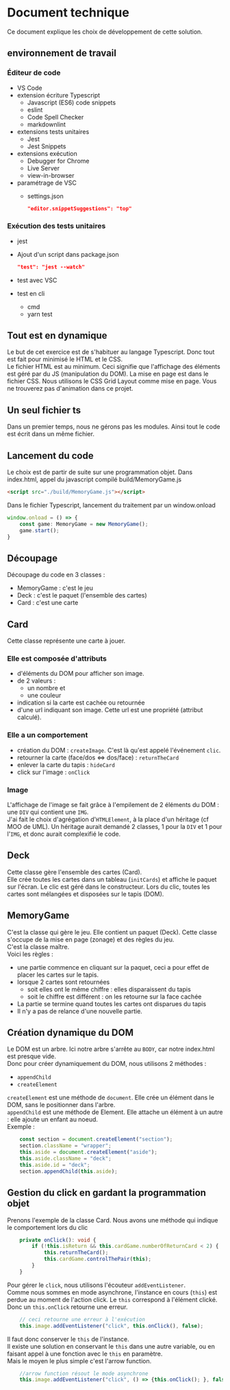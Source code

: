 # Document technique

Ce document explique les choix de développement de cette solution.

## environnement de travail

### Éditeur de code

* VS Code
* extension écriture Typescript
  * Javascript (ES6) code snippets
  * eslint
  * Code Spell Checker
  * markdownlint
* extensions tests unitaires
  * Jest
  * Jest Snippets
* extensions exécution
  * Debugger for Chrome
  * Live Server
  * view-in-browser
* paramétrage de VSC
  * settings.json
  
    ```json
    "editor.snippetSuggestions": "top"
    ```

### Exécution des tests unitaires

* jest
* Ajout d'un script dans package.json

    ```json
    "test": "jest --watch"
    ```

* test avec VSC
* test en cli
  * cmd
  * yarn test

## Tout est en dynamique

Le but de cet exercice est de s'habituer au langage Typescript. Donc tout est fait pour minimisé le HTML et le CSS.  
Le fichier HTML est au minimum. Ceci signifie que l'affichage des éléments est géré par du JS (manipulation du DOM).
La mise en page est dans le fichier CSS. Nous utilisons le CSS Grid Layout comme mise en page. Vous ne trouverez pas d'animation dans ce projet.

## Un seul fichier ts

Dans un premier temps, nous ne gérons pas les modules. Ainsi tout le code est écrit dans un même fichier.

## Lancement du code

Le choix est de partir de suite sur une programmation objet.
Dans index.html, appel du javascript compilé build/MemoryGame.js

```html
<script src="./build/MemoryGame.js"></script>
```  

Dans le fichier Typescript, lancement du traitement par un window.onload

```Typescript
window.onload = () => {
    const game: MemoryGame = new MemoryGame();
    game.start();
}
```

## Découpage

Découpage du code en 3 classes :

* MemoryGame : c'est le jeu
* Deck : c'est le paquet (l'ensemble des cartes)
* Card : c'est une carte

## Card

Cette classe représente une carte à jouer.

### Elle est composée d'attributs

* d'éléments du DOM pour afficher son image.
* de 2 valeurs :
  * un nombre et
  * une couleur
* indication si la carte est cachée ou retournée
* d'une url indiquant son image. Cette url est une propriété (attribut calculé).  

### Elle a un comportement

* création du DOM : `createImage`. C'est là qu'est appelé l'événement `clic`.
* retourner la carte (face/dos <=> dos/face) : `returnTheCard`
* enlever la carte du tapis : `hideCard`
* click sur l'image : `onClick`

### Image

L'affichage de l'image se fait grâce à l'empilement de 2 éléments du DOM : une `DIV` qui contient une `IMG`.  
J'ai fait le choix d'agrégation d'`HTMLElement`, à la place d'un héritage (cf MOO de UML).
Un héritage aurait demandé 2 classes, 1 pour la `DIV` et 1 pour l'`IMG`, et donc aurait complexifié le code.

## Deck

Cette classe gère l'ensemble des cartes (Card).  
Elle crée toutes les cartes dans un tableau (`initCards`) et affiche le paquet sur l'écran. Le clic est géré dans le constructeur.
Lors du clic, toutes les cartes sont mélangées et disposées sur le tapis (DOM).

## MemoryGame

C'est la classe qui gère le jeu. Elle contient un paquet (Deck).
Cette classe s'occupe de la mise en page (zonage) et des règles du jeu.  
C'est la classe maître.  
Voici les règles :

* une partie commence en cliquant sur la paquet, ceci a pour effet de placer les cartes sur le tapis.
* lorsque 2 cartes sont retournées
  * soit elles ont le même chiffre : elles disparaissent du tapis
  * soit le chiffre est différent : on les retourne sur la face cachée
* La partie se termine quand toutes les cartes ont disparues du tapis
* Il n'y a pas de relance d'une nouvelle partie.

## Création dynamique du DOM

Le DOM est un arbre. Ici notre arbre s'arrête au `BODY`, car notre index.html est presque vide.  
Donc pour créer dynamiquement du DOM, nous utilisons 2 méthodes :

* `appendChild`
* `createElement`  

`createElement` est une méthode de `document`. Elle crée un élément dans le DOM, sans le positionner dans l'arbre.  
`appendChild` est une méthode de Element. Elle attache un élément à un autre : elle ajoute un enfant au noeud.  
Exemple :

```typescript
    const section = document.createElement("section");
    section.className = "wrapper";
    this.aside = document.createElement("aside");
    this.aside.className = "deck";
    this.aside.id = "deck";
    section.appendChild(this.aside);
```

## Gestion du click en gardant la programmation objet

Prenons l'exemple de la classe Card.
Nous avons une méthode qui indique le comportement lors du clic

```typescript
    private onClick(): void {
        if (!this.isReturn && this.cardGame.numberOfReturnCard < 2) {
            this.returnTheCard();
            this.cardGame.controlThePair(this);
        }
    }
```

Pour gérer le `click`, nous utilisons l'écouteur `addEventListener`.  
Comme nous sommes en mode asynchrone, l'instance en cours (`this`) est perdue au moment de l'action click. Le `this` correspond à l'élément clické. Donc un `this.onClick` retourne une erreur.

```typescript
    // ceci retourne une erreur à l'exécution
    this.image.addEventListener("click", this.onClick(), false);
```

Il faut donc conserver le `this` de l'instance.  
Il existe une solution en conservant le `this` dans une autre variable, ou en faisant appel à une fonction avec le `this` en paramètre.  
Mais le moyen le plus simple c'est l'arrow function.

```typescript
    //arrow function résout le mode asynchrone
    this.image.addEventListener("click", () => {this.onClick(); }, false);
```
